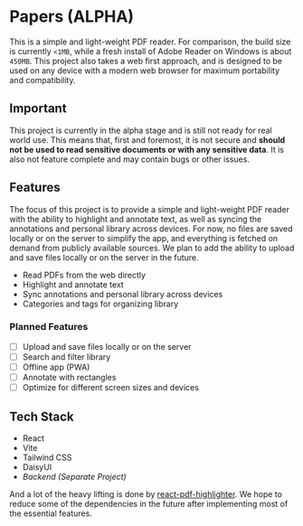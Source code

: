 # Papers (ALPHA)

This is a simple and light-weight PDF reader. For comparison, the build size is currently `<1MB`, while a fresh install of Adobe Reader on Windows is about `450MB`. This project also takes a web first approach, and is designed to be used on any device with a modern web browser for maximum portability and compatibility.

## Important

This project is currently in the alpha stage and is still not ready for real world use. This means that, first and foremost, it is not secure and **should not be used to read sensitive documents or with any sensitive data**. It is also not feature complete and may contain bugs or other issues.

## Features

The focus of this project is to provide a simple and light-weight PDF reader with the ability to highlight and annotate text, as well as syncing the annotations and personal library across devices. For now, no files are saved locally or on the server to simplify the app, and everything is fetched on demand from publicly available sources. We plan to add the ability to upload and save files locally or on the server in the future.

- Read PDFs from the web directly
- Highlight and annotate text
- Sync annotations and personal library across devices
- Categories and tags for organizing library

### Planned Features

- [ ] Upload and save files locally or on the server
- [ ] Search and filter library
- [ ] Offline app (PWA)
- [ ] Annotate with rectangles
- [ ] Optimize for different screen sizes and devices

## Tech Stack

- React
- Vite
- Tailwind CSS
- DaisyUI
- *Backend (Separate Project)*

And a lot of the heavy lifting is done by [react-pdf-highlighter](https://github.com/agentcooper/react-pdf-highlighter). We hope to reduce some of the dependencies in the future after implementing most of the essential features.

